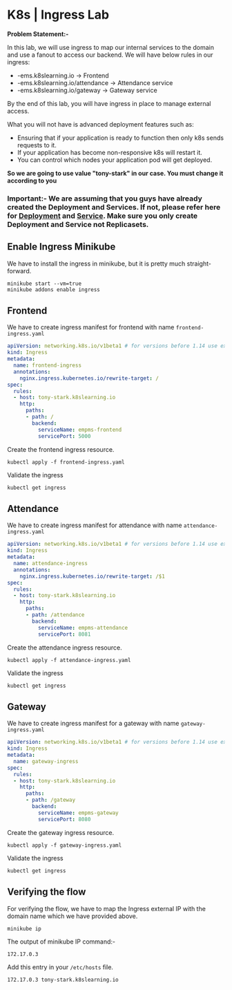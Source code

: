# K8s | Ingress Lab

**Problem Statement:-**

In this lab, we will use ingress to map our internal services to the domain and use a fanout to access our backend. We will have below rules in our ingress:
- <name>-ems.k8slearning.io -> Frontend
- <name>-ems.k8slearning.io/attendance -> Attendance service
- <name>-ems.k8slearning.io/gateway -> Gateway service

By the end of this lab, you will have ingress in place to manage external access.

What you will not have is advanced deployment features such as:
- Ensuring that if your application is ready to function then only k8s sends requests to it.
- If your application has become non-responsive k8s will restart it.
- You can control which nodes your application pod will get deployed. 

**So we are going to use <name> value "tony-stark" in our case. You must change it according to you**

### Important:- We are assuming that you guys have already created the Deployment and Services. If not, please refer here for [Deployment](https://github.com/opstree/OT-Microservices-Training/wiki/09_Deployment_Lab) and [Service](https://github.com/opstree/OT-Microservices-Training/wiki/08_Service_Lab). Make sure you only create Deployment and Service not Replicasets.

## Enable Ingress Minikube

We have to install the ingress in minikube, but it is pretty much straight-forward.

```shell
minikube start --vm=true
minikube addons enable ingress
```

## Frontend

We have to create ingress manifest for frontend with name `frontend-ingress.yaml`

```yaml
apiVersion: networking.k8s.io/v1beta1 # for versions before 1.14 use extensions/v1beta1
kind: Ingress
metadata:
  name: frontend-ingress
  annotations:
    nginx.ingress.kubernetes.io/rewrite-target: /
spec:
  rules:
  - host: tony-stark.k8slearning.io
    http:
      paths:
      - path: /
        backend:
          serviceName: empms-frontend
          servicePort: 5000
```

Create the frontend ingress resource.

```shell
kubectl apply -f frontend-ingress.yaml
```

Validate the ingress

```shell
kubectl get ingress
```

## Attendance

We have to create ingress manifest for attendance with name `attendance-ingress.yaml`

```yaml
apiVersion: networking.k8s.io/v1beta1 # for versions before 1.14 use extensions/v1beta1
kind: Ingress
metadata:
  name: attendance-ingress
  annotations:
    nginx.ingress.kubernetes.io/rewrite-target: /$1
spec:
  rules:
  - host: tony-stark.k8slearning.io
    http:
      paths:
      - path: /attendance
        backend:
          serviceName: empms-attendance
          servicePort: 8081
```

Create the attendance ingress resource.

```shell
kubectl apply -f attendance-ingress.yaml
```

Validate the ingress

```shell
kubectl get ingress
```

## Gateway

We have to create ingress manifest for a gateway with name `gateway-ingress.yaml`

```yaml
apiVersion: networking.k8s.io/v1beta1 # for versions before 1.14 use extensions/v1beta1
kind: Ingress
metadata:
  name: gateway-ingress
spec:
  rules:
  - host: tony-stark.k8slearning.io
    http:
      paths:
      - path: /gateway
        backend:
          serviceName: empms-gateway
          servicePort: 8080
```

Create the gateway ingress resource.

```shell
kubectl apply -f gateway-ingress.yaml
```

Validate the ingress

```shell
kubectl get ingress
```

## Verifying the flow

For verifying the flow, we have to map the Ingress external IP with the domain name which we have provided above.

```shell
minikube ip
```

The output of minikube IP command:-

```shell
172.17.0.3
```

Add this entry in your `/etc/hosts` file.

```
172.17.0.3 tony-stark.k8slearning.io
```
